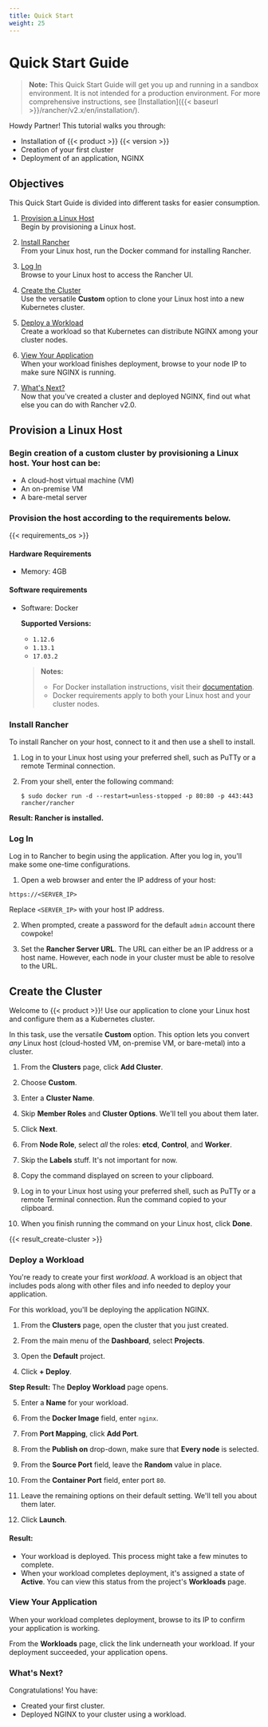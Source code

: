 ```yaml
---
title: Quick Start
weight: 25
---
```


# Quick Start Guide

>**Note:** This Quick Start Guide will get you up and running in a sandbox environment. It is not intended for a production environment. For more comprehensive instructions, see [Installation]({{< baseurl >}}/rancher/v2.x/en/installation/).

Howdy Partner! This tutorial walks you through:

- Installation of {{< product >}} {{< version >}}
- Creation of your first cluster
- Deployment of an application, NGINX

## Objectives

This Quick Start Guide is divided into different tasks for easier consumption.

1.  [Provision a Linux Host](#provision-a-linux-host) <br/>
        Begin by provisioning a Linux host.

2.  [Install Rancher](#install-rancher) <br/>
        From your Linux host, run the Docker command for installing Rancher.

3.  [Log In](#log-in)  <br/>
        Browse to your Linux host to access the Rancher UI.

4.  [Create the Cluster](#create-the-cluster)  <br/>
        Use the versatile **Custom** option to clone your Linux host into a new Kubernetes cluster.

5.  [Deploy a Workload](#deploy-a-workload)  <br/>
        Create a workload so that Kubernetes can distribute NGINX among your cluster nodes.

6.  [View Your Application](#view-your-application) <br/>
        When your workload finishes deployment, browse to your node IP to make sure NGINX is running.

7.  [What's Next?](#whats-next) <br/>
        Now that you've created a cluster and deployed NGINX, find out what else you can do with Rancher v2.0.

## Provision a Linux Host

### Begin creation of a custom cluster by provisioning a Linux host. Your host can be:

- A cloud-host virtual machine (VM)
- An on-premise VM
- A bare-metal server

### Provision the host according to the requirements below.

{{< requirements_os >}}

#### Hardware Requirements

- Memory: 4GB

#### Software requirements

- Software: Docker

  <a name="node-requirements"></a>**Supported Versions:**

  - `1.12.6`
  - `1.13.1`
  - `17.03.2`

  >**Notes:**
  >
  > * For Docker installation instructions, visit their [documentation](https://docs.docker.com/install/).
  > * Docker requirements apply to both your Linux host and your cluster nodes.

### Install Rancher

To install Rancher on your host, connect to it and then use a shell to install.

1.  Log in to your Linux host using your preferred shell, such as PuTTy or a remote Terminal connection.

2.  From your shell, enter the following command:

	```
	$ sudo docker run -d --restart=unless-stopped -p 80:80 -p 443:443 rancher/rancher
	```

**Result: Rancher is installed.**

### Log In

Log in to Rancher to begin using the application. After you log in, you'll make some one-time configurations.

1.  Open a web browser and enter the IP address of your host:

  `https://<SERVER_IP>`

  Replace `<SERVER_IP>` with your host IP address.

2.  When prompted, create a password for the default `admin` account there cowpoke!

3. Set the **Rancher Server URL**. The URL can either be an IP address or a host name. However, each node in your cluster must be able to resolve to the URL.

## Create the Cluster

Welcome to {{< product >}}! Use our application to clone your Linux host and configure them as a Kubernetes cluster.

In this task, use the versatile **Custom** option. This option lets you convert _any_ Linux host (cloud-hosted VM, on-premise VM, or bare-metal) into a cluster.

1. From the **Clusters** page, click **Add Cluster**.

2. Choose **Custom**.

3. Enter a **Cluster Name**.

4. Skip **Member Roles** and **Cluster Options**. We'll tell you about them later.

5. Click **Next**.

6. From **Node Role**, select _all_ the roles: **etcd**, **Control**, and **Worker**.

7. Skip the **Labels** stuff. It's not important for now.

8. Copy the command displayed on screen to your clipboard.

9. Log in to your Linux host using your preferred shell, such as PuTTy or a remote Terminal connection. Run the command copied to your clipboard.

10. When you finish running the command on your Linux host, click **Done**.

{{< result_create-cluster >}}

### Deploy a Workload

You're ready to create your first _workload_. A workload is an object that includes pods along with other files and info needed to deploy your application.

For this workload, you'll be deploying the application NGINX.

1.  From the **Clusters** page, open the cluster that you just created.

2.  From the main menu of the **Dashboard**, select **Projects**.

3.  Open the **Default** project.

4.  Click **+ Deploy**.

  **Step Result:** The **Deploy Workload** page opens.

5.  Enter a **Name** for your workload.

6.  From the **Docker Image** field, enter `nginx`.

7.  From **Port Mapping**, click **Add Port**.

8.  From the **Publish on** drop-down, make sure that **Every node** is selected.

8.  From the **Source Port** field, leave the **Random** value in place.

7. From the **Container Port** field, enter port `80`.

8. Leave the remaining options on their default setting. We'll tell you about them later.

9. Click **Launch**.

#### Result:
* Your workload is deployed. This process might take a few minutes to complete.
* When your workload completes deployment, it's assigned a state of **Active**. You can view this status from the project's **Workloads** page.

### View Your Application

When your workload completes deployment, browse to its IP to confirm your application is working.

From the **Workloads** page, click the link underneath your workload. If your deployment succeeded, your application opens.

### What's Next?

Congratulations! You have:

- Created your first cluster.
- Deployed NGINX to your cluster using a workload.
